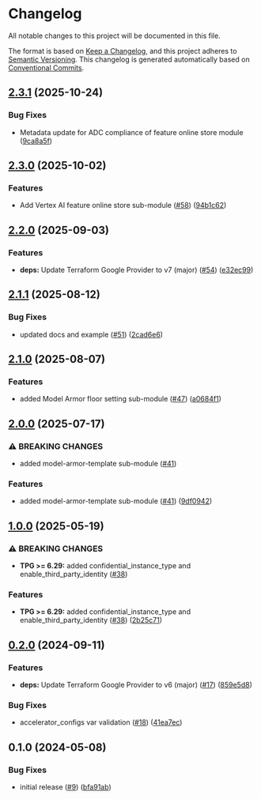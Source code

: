 # Changelog

All notable changes to this project will be documented in this file.

The format is based on
[Keep a Changelog](https://keepachangelog.com/en/1.0.0/),
and this project adheres to
[Semantic Versioning](https://semver.org/spec/v2.0.0.html).
This changelog is generated automatically based on [Conventional Commits](https://www.conventionalcommits.org/en/v1.0.0/).

## [2.3.1](https://github.com/GoogleCloudPlatform/terraform-google-vertex-ai/compare/v2.3.0...v2.3.1) (2025-10-24)


### Bug Fixes

* Metadata update for ADC compliance of feature online store module ([9ca8a5f](https://github.com/GoogleCloudPlatform/terraform-google-vertex-ai/commit/9ca8a5f7cabd20dd28ede88050bd4a7ae7820a8e))

## [2.3.0](https://github.com/GoogleCloudPlatform/terraform-google-vertex-ai/compare/v2.2.0...v2.3.0) (2025-10-02)


### Features

* Add Vertex AI feature online store sub-module ([#58](https://github.com/GoogleCloudPlatform/terraform-google-vertex-ai/issues/58)) ([94b1c62](https://github.com/GoogleCloudPlatform/terraform-google-vertex-ai/commit/94b1c62168f8fb30b3e9ad5b7bacdd0cdb6675de))

## [2.2.0](https://github.com/GoogleCloudPlatform/terraform-google-vertex-ai/compare/v2.1.1...v2.2.0) (2025-09-03)


### Features

* **deps:** Update Terraform Google Provider to v7 (major) ([#54](https://github.com/GoogleCloudPlatform/terraform-google-vertex-ai/issues/54)) ([e32ec99](https://github.com/GoogleCloudPlatform/terraform-google-vertex-ai/commit/e32ec99c9e075cba5e34bc0c50c6ad234941c2ca))

## [2.1.1](https://github.com/GoogleCloudPlatform/terraform-google-vertex-ai/compare/v2.1.0...v2.1.1) (2025-08-12)


### Bug Fixes

* updated docs and example ([#51](https://github.com/GoogleCloudPlatform/terraform-google-vertex-ai/issues/51)) ([2cad6e6](https://github.com/GoogleCloudPlatform/terraform-google-vertex-ai/commit/2cad6e6666f743064a147e84f17723168f969ab2))

## [2.1.0](https://github.com/GoogleCloudPlatform/terraform-google-vertex-ai/compare/v2.0.0...v2.1.0) (2025-08-07)


### Features

* added Model Armor floor setting sub-module ([#47](https://github.com/GoogleCloudPlatform/terraform-google-vertex-ai/issues/47)) ([a0684f1](https://github.com/GoogleCloudPlatform/terraform-google-vertex-ai/commit/a0684f1ca8d0831a1408c2b9927cbf7e5cdd4a9b))

## [2.0.0](https://github.com/GoogleCloudPlatform/terraform-google-vertex-ai/compare/v1.0.0...v2.0.0) (2025-07-17)


### ⚠ BREAKING CHANGES

* added model-armor-template sub-module ([#41](https://github.com/GoogleCloudPlatform/terraform-google-vertex-ai/issues/41))

### Features

* added model-armor-template sub-module ([#41](https://github.com/GoogleCloudPlatform/terraform-google-vertex-ai/issues/41)) ([9df0942](https://github.com/GoogleCloudPlatform/terraform-google-vertex-ai/commit/9df09426dc41c75df72b9ac9068d167924f785ba))

## [1.0.0](https://github.com/GoogleCloudPlatform/terraform-google-vertex-ai/compare/v0.2.0...v1.0.0) (2025-05-19)


### ⚠ BREAKING CHANGES

* **TPG >= 6.29:** added confidential_instance_type and enable_third_party_identity ([#38](https://github.com/GoogleCloudPlatform/terraform-google-vertex-ai/issues/38))

### Features

* **TPG >= 6.29:** added confidential_instance_type and enable_third_party_identity ([#38](https://github.com/GoogleCloudPlatform/terraform-google-vertex-ai/issues/38)) ([2b25c71](https://github.com/GoogleCloudPlatform/terraform-google-vertex-ai/commit/2b25c71862aacad6534521c6eef50a1a215e85e9))

## [0.2.0](https://github.com/GoogleCloudPlatform/terraform-google-vertex-ai/compare/v0.1.0...v0.2.0) (2024-09-11)


### Features

* **deps:** Update Terraform Google Provider to v6 (major) ([#17](https://github.com/GoogleCloudPlatform/terraform-google-vertex-ai/issues/17)) ([859e5d8](https://github.com/GoogleCloudPlatform/terraform-google-vertex-ai/commit/859e5d82b9f465a02dddde22bfd1c74d91886ef7))


### Bug Fixes

* accelerator_configs var validation ([#18](https://github.com/GoogleCloudPlatform/terraform-google-vertex-ai/issues/18)) ([41ea7ec](https://github.com/GoogleCloudPlatform/terraform-google-vertex-ai/commit/41ea7ec813d9a06fbfedc16eaa2308db291b2652))

## 0.1.0 (2024-05-08)


### Bug Fixes

* initial release ([#9](https://github.com/GoogleCloudPlatform/terraform-google-vertex-ai/issues/9)) ([bfa91ab](https://github.com/GoogleCloudPlatform/terraform-google-vertex-ai/commit/bfa91ab72e1b0d96b3c01e1edd3664e135899c77))
